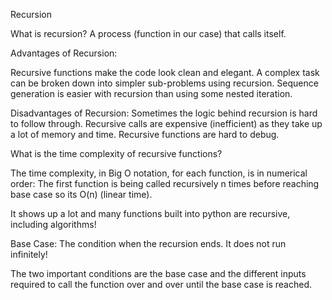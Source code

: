 Recursion

What is recursion?
A process (function in our case) that calls itself.

Advantages of Recursion:

Recursive functions make the code look clean and elegant.
A complex task can be broken down into simpler sub-problems using recursion.
Sequence generation is easier with recursion than using some nested iteration.

Disadvantages of Recursion:
Sometimes the logic behind recursion is hard to follow through.
Recursive calls are expensive (inefficient) as they take up a lot of memory and time.
Recursive functions are hard to debug.

What is the time complexity of recursive functions?

The time complexity, in Big O notation, for each function, is in numerical order: The first function is being called recursively n times before reaching base case so its O(n) (linear time).

It shows up a lot and many functions built into python are recursive, including algorithms!

Base Case:
The condition when the recursion ends. It does not run infinitely!

The two important conditions are the base case and the different inputs required to call the function over and over until the base case is reached.